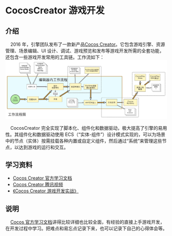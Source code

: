 # CocosCreator 游戏开发

## 介绍

&nbsp;&nbsp;&nbsp;&nbsp;2016 年，引擎团队发布了一款新产品[Cocos Creator](https://www.cocos.com/)。它包含游戏引擎、资源管理、场景编辑、UI 设计、调试、游戏预览和发布等游戏开发所需的全套功能，还包含一些游戏开发常用的工具链。工作流如下：  
![CocosCreator工作流](./img/cocos-workflow-user.jpg)

&nbsp;&nbsp;&nbsp;&nbsp;CocosCreator 完全实现了脚本化、组件化和数据驱动，极大提高了引擎的易用性。其组件化和数据驱动使用 ECS（“实体-组件”）设计模式实现的，可以为场景中的节点（实体）按需挂载各种内置或自定义组件，然后通过“系统”来管理这些节点，以达到游戏的运行和交互。

## 学习资料

- [Cocos Creator 官方学习文档](https://docs.cocos.com/creator/manual/zh/)
- [Cocos Creator 腾讯视频](http://v.qq.com/vplus/d2905eecad8cd5509e176928bdb00aa9?page=video)
- [《Cocos Creator 游戏开发实战》](http://product.dangdang.com/27865556.html)

## 说明

&nbsp;&nbsp;&nbsp;&nbsp;[Cocos 官方学习文档](https://docs.cocos.com/creator/manual/zh/)讲得比较详细也比较全面，有经验的直接上手游戏开发，在开发过程中学习。把难点和易忘点记录下来，也可以记录下自己的心得体会等。
